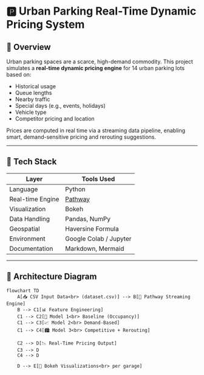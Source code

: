 # 🅿️ Urban Parking Real-Time Dynamic Pricing System

## 🚗 Overview

Urban parking spaces are a scarce, high-demand commodity. This project simulates a **real-time dynamic pricing engine** for 14 urban parking lots based on:

- Historical usage
- Queue lengths
- Nearby traffic
- Special days (e.g., events, holidays)
- Vehicle type
- Competitor pricing and location

Prices are computed in real time via a streaming data pipeline, enabling smart, demand-sensitive pricing and rerouting suggestions.

---

## 🧰 Tech Stack

| Layer          | Tools Used                  |
|----------------|-----------------------------|
| Language       | Python                      |
| Real-time Engine | [Pathway](https://pathway.com)          |
| Visualization  | Bokeh                       |
| Data Handling  | Pandas, NumPy               |
| Geospatial     | Haversine Formula           |
| Environment    | Google Colab / Jupyter      |
| Documentation  | Markdown, Mermaid           |

---

## 🧱 Architecture Diagram

```mermaid
flowchart TD
    A[📥 CSV Input Data<br> (dataset.csv)] --> B[🔁 Pathway Streaming Engine]
    B --> C1[📊 Feature Engineering]
    C1 --> C2[🧠 Model 1<br> Baseline (Occupancy)]
    C1 --> C3[📈 Model 2<br> Demand-Based]
    C1 --> C4[🏙️ Model 3<br> Competitive + Rerouting]
    
    C2 --> D[📉 Real-Time Pricing Output]
    C3 --> D
    C4 --> D

    D --> E[📍 Bokeh Visualizations<br> per garage]

